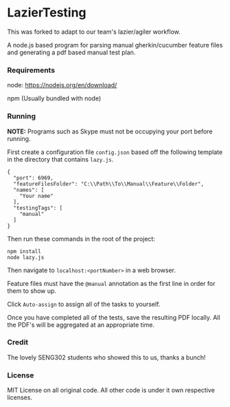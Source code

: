 # LazierTesting

This was forked to adapt to our team's lazier/agiler workflow.

A node.js based program for parsing manual gherkin/cucumber feature files and generating a pdf based manual test plan.

### Requirements
node: https://nodejs.org/en/download/

npm (Usually bundled with node)

### Running

<b>NOTE:</b> Programs such as Skype must not be occupying your port before running.

First create a configuration file `config.json` based off the following template in the directory that contains `lazy.js`. 
```
{
  "port": 6969,
  "featureFilesFolder": "C:\\Path\\To\\Manual\\Feature\\Folder",
  "names": [
    "Your name"
  ],
  "testingTags": [
    "manual"
  ]
}
```

Then run these commands in the root of the project:
```
npm install
node lazy.js
```
Then navigate to `localhost:<portNumber>` in a web browser.

Feature files must have the `@manual` annotation as the first line in order for them to show up.

Click `Auto-assign` to assign all of the tasks to yourself.

Once you have completed all of the tests, save the resulting PDF locally. All the PDF's will be aggregated at an appropriate time.

### Credit
The lovely SENG302 students who showed this to us, thanks a bunch!

### License
MIT License on all original code. All other code is under it own respective licenses.
